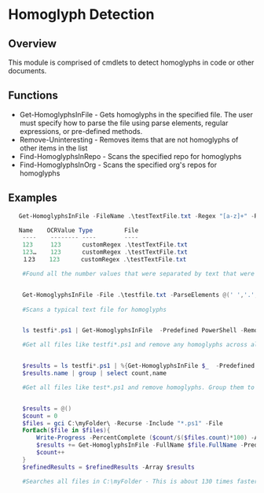 # Homoglyph Detection

## Overview

This module is comprised of cmdlets to detect homoglyphs in code or other documents.

## Functions
- Get-HomoglyphsInFile - Gets homoglyphs in the specified file. The user must specify how to parse the file using parse elements, regular expressions, or pre-defined methods.
- Remove-Uninteresting - Removes items that are not homoglyphs of other items in the list
- Find-HomoglyphsInRepo - Scans the specified repo for homoglyphs
- Find-HomoglyphsInOrg - Scans the specified org's repos for homoglyphs

## Examples
```PowerShell
   Get-HomoglyphsInFile -FileName .\testTextFile.txt -Regex "[a-z]+" -RemoveUninteresting

   Name    OCRValue Type         File
    ----    -------- ----        ----
    123     123      customRegex .\testTextFile.txt
    123…    123      customRegex .\testTextFile.txt
    １23    123      customRegex .\testTextFile.txt

    #Found all the number values that were separated by text that were homoglyphs


    Get-HomoglyphsInFile -File .\testfile.txt -ParseElements @(' ','.',',',"`n") -RemoveUninteresting
    
    #Scans a typical text file for homoglyphs


    ls testfi*.ps1 | Get-HomoglyphsInFile  -Predefined PowerShell -RemoveUninteresting

    #Get all files like testfi*.ps1 and remove any homoglyphs across all matching files


    $results = ls testfi*.ps1 | %{Get-HomoglyphsInFile $_  -Predefined PowerShell -RemoveUninteresting}
    $results.name | group | select count,name

    #Get all files like test*.ps1 and remove homoglyphs. Group them to show which items were found, and what they're homoglyphs of and how many of each are found.


    $results = @()
    $count = 0
    $files = gci C:\myFolder\ -Recurse -Include "*.ps1" -File
    ForEach($file in $files){
        Write-Progress -PercentComplete ($count/$($files.count)*100) -Activity 'Scanning Files' -CurrentOperation "($count/$($files.count)) - $($file.FullName)"
        $results += Get-HomoglyphsInFile -FullName $file.FullName -Predefined PowerShell
        $count++
    }
    $refinedResults = $refinedResults -Array $results

    #Searches all files in C:\myFolder - This is about 130 times faster than scanning the same repo with Find-HomoglyphsInRepo
```

